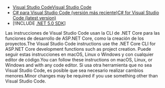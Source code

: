 * [<span data-ttu-id="ba014-101">Visual Studio Code</span><span class="sxs-lookup"><span data-stu-id="ba014-101">Visual Studio Code</span></span>](https://code.visualstudio.com/download)
* [<span data-ttu-id="ba014-102">C# para Visual Studio Code (versión más reciente)</span><span class="sxs-lookup"><span data-stu-id="ba014-102">C# for Visual Studio Code (latest version)</span></span>](https://marketplace.visualstudio.com/items?itemName=ms-dotnettools.csharp)
* [!INCLUDE [.NET 5.0 SDK](~/includes/5.0-SDK.md)]

<span data-ttu-id="ba014-103">Las instrucciones de Visual Studio Code usan la CLI de .NET Core para las funciones de desarrollo de ASP.NET Core, como la creación de los proyectos.</span><span class="sxs-lookup"><span data-stu-id="ba014-103">The Visual Studio Code instructions use the .NET Core CLI for ASP.NET Core development functions such as project creation.</span></span> <span data-ttu-id="ba014-104">Puede seguir estas instrucciones en macOS, Linux o Windows y con cualquier editor de código.</span><span class="sxs-lookup"><span data-stu-id="ba014-104">You can follow these instructions on macOS, Linux, or Windows and with any code editor.</span></span> <span data-ttu-id="ba014-105">Si usa otra herramienta que no sea Visual Studio Code, es posible que sea necesario realizar cambios menores.</span><span class="sxs-lookup"><span data-stu-id="ba014-105">Minor changes may be required if you use something other than Visual Studio Code.</span></span>
